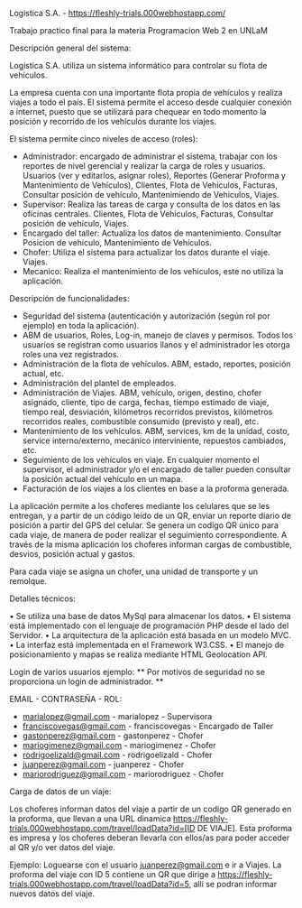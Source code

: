 Logistica S.A. - https://fleshly-trials.000webhostapp.com/

Trabajo practico final para la materia Programacion Web 2 en UNLaM

Descripción general del sistema:

Logistica S.A. utiliza un sistema informático para controlar su flota de vehículos.

La empresa cuenta con una importante flota propia de vehículos y realiza viajes a todo el país.
El sistema permite el acceso desde cualquier conexión a internet, puesto que se utilizará para
chequear en todo momento la posición y recorrido de los vehículos durante los viajes.

El sistema permite cinco niveles de acceso (roles):
- Administrador: encargado de administrar el sistema, trabajar con los reportes de nivel gerencial y realizar la carga de roles y usuarios. Usuarios (ver y editarlos, asignar roles), Reportes (Generar Proforma y Mantenimiento de Vehículos), Clientes, Flota de Vehiculos, Facturas, Consultar posición de vehículo, Mantenimiendo de Vehiculos, Viajes.
- Supervisor: Realiza las tareas de carga y consulta de los datos en las oficinas centrales. Clientes, Flota de Vehiculos, Facturas, Consultar posición de vehículo, Viajes.
- Encargado del taller: Actualiza los datos de mantenimiento. Consultar Posicion de vehiculo, Mantenimiento de Vehículos.
- Chofer: Utiliza el sistema para actualizar los datos durante el viaje. Viajes.
- Mecanico: Realiza el mantenimiento de los vehiculos, este no utiliza la aplicación.


Descripción de funcionalidades:

- Seguridad del sistema (autenticación y autorización (según rol por ejemplo) en toda la aplicación).
- ABM de usuarios, Roles, Log-in, manejo de claves y permisos. Todos los usuarios se registran como usuarios
llanos y el administrador les otorga roles una vez registrados.
- Administración de la flota de vehículos. ABM, estado, reportes, posición actual, etc.
- Administración del plantel de empleados.
- Administración de Viajes. ABM, vehículo, origen, destino, chofer asignado, cliente, tipo de carga,
fechas, tiempo estimado de viaje, tiempo real, desviación, kilómetros recorridos previstos,
kilómetros recorridos reales, combustible consumido (previsto y real), etc.
- Mantenimiento de los vehículos. ABM, services, km de la unidad, costo, service
interno/externo, mecánico interviniente, repuestos cambiados, etc.
- Seguimiento de los vehículos en viaje. En cualquier momento el supervisor, el administrador y/o
el encargado de taller pueden consultar la posición actual del vehículo en un mapa.
- Facturación de los viajes a los clientes en base a la proforma generada.

La aplicación permite a los choferes mediante los celulares que se les
entregan, y a partir de un código leído de un QR, enviar un reporte diario de posición a partir del GPS del
celular. Se genera un codigo QR único para cada viaje, de
manera de poder realizar el seguimiento correspondiente. A través de la misma aplicación los choferes
informan cargas de combustible, desvios, posición actual y gastos.

Para cada viaje se asigna un chofer, una unidad de transporte y un remolque.


Detalles técnicos:

• Se utiliza una base de datos MySql para almacenar los datos.
• El sistema está implementado con el lenguaje de programación PHP desde el lado del Servidor.
• La arquitectura de la aplicación está basada en un modelo MVC.
• La interfaz está implementada en el Framework W3.CSS.
• El manejo de posicionamiento y mapas se realiza mediante HTML Geolocation API.


Login de varios usuarios ejemplo:
** Por motivos de seguridad no se proporciona un login de administrador. **

EMAIL - CONTRASEÑA - ROL:

- marialopez@gmail.com - marialopez - Supervisora
- franciscovegas@gmail.com - franciscovegas - Encargado de Taller
- gastonperez@gmail.com - gastonperez - Chofer
- mariogimenez@gmail.com - mariogimenez - Chofer
- rodrigoelizald@gmail.com - rodrigoelizald - Chofer
- juanperez@gmail.com - juanperez - Chofer
- mariorodriguez@gmail.com - mariorodriguez - Chofer


Carga de datos de un viaje:

Los choferes informan datos del viaje a partir de un codigo QR generado en la proforma, que llevan a una URL dinamica https://fleshly-trials.000webhostapp.com/travel/loadData?id=[ID DE VIAJE]. Esta proforma es impresa y los choferes deberan llevarla con ellos/as para poder acceder al QR y/o ver datos del viaje.

Ejemplo: Loguearse con el usuario juanperez@gmail.com e ir a Viajes. La proforma del viaje con ID 5 contiene un QR que dirige a https://fleshly-trials.000webhostapp.com/travel/loadData?id=5, allí se podran informar nuevos datos del viaje.

